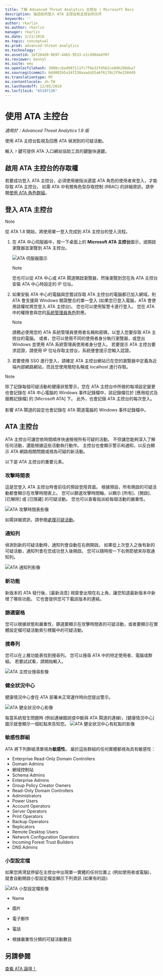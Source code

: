 ```yaml
---
title: 了解 Advanced Threat Analytics 主控台 | Microsoft Docs
description: 描述如何登入 ATA 主控台和主控台的元件
keywords: ''
author: rkarlin
ms.author: rkarlin
manager: rkarlin
ms.date: 3/21/2018
ms.topic: conceptual
ms.prod: advanced-threat-analytics
ms.technology: ''
ms.assetid: 1bf264d9-9697-44b5-9533-e1c498da4f07
ms.reviewer: bennyl
ms.suite: ems
ms.openlocfilehash: 3908cc6ad907111fc7f6e32fd562ce0d6298dea7
ms.sourcegitcommit: 6dd002b5a34f230aaada55a6f6178c2f9e1584d9
ms.translationtype: MT
ms.contentlocale: zh-TW
ms.lasthandoff: 12/05/2019
ms.locfileid: "65197136"
---
```

# <a name="working-with-the-ata-console"></a>使用 ATA 主控台


*適用於：Advanced Threat Analytics 1.9 版*

使用 ATA 主控台監視及回應 ATA 偵測到的可疑活動。

輸入 `?` 鍵可提供 ATA 入口網站協助工具的鍵盤快速鍵。 

## <a name="enabling-access-to-the-ata-console"></a>啟用 ATA 主控台的存取權
若要成功登入 ATA 主控台，必須使用被指派適當 ATA 角色的使用者來登入，才能存取 ATA 主控台。 如需 ATA 中有關角色型存取控制 (RBAC) 的詳細資訊，請參閱[使用 ATA 角色群組](ata-role-groups.md)。

## <a name="logging-into-the-ata-console"></a>登入 ATA 主控台

>[!NOTE]
 > 從 ATA 1.8 開始，將使用單一登入完成到 ATA 主控台的登入流程。

1. 在 ATA 中心伺服器中，按一下桌面上的 **Microsoft ATA 主控台**圖示，或開啟瀏覽器並瀏覽到 ATA 主控台。

    ![ATA 伺服器圖示](media/ata-server-icon.png)

   >[!NOTE]
   > 您也可以從 ATA 中心或 ATA 閘道開啟瀏覽器，然後瀏覽到您在為 ATA 主控台安裝 ATA 中心時設定的 IP 位址。    

2. 如果安裝 ATA 中心的電腦與您嘗試存取 ATA 主控台的電腦都已加入網域，則 ATA 會支援與 Windows 驗證整合的單一登入 (如果您已登入電腦，ATA 會使用該權杖將您登入 ATA 主控台)。 您也可以使用智慧卡進行登入。 您在 ATA 中的權限會與您的[系統管理員角色](ata-role-groups.md)對應。

   > [!NOTE]
   > 請務必使用您的 ATA 系統管理員使用者名稱和密碼，以登入您要存取 ATA 主控台的電腦。 或者，您可以使用不同的使用者身分執行瀏覽器，或登出 Windows 並使用 ATA 系統管理員使用者身分登入。 若要提示 ATA 主控台要求認證，請使用 IP 位址存取主控台，系統便會提示您輸入認證。

3. 若要使用 SSO 進行登入，請確定 ATA 主控台網站已在您的瀏覽器中定義為近端內部網路網站，而且您使用簡短名稱或 localhost 進行存取。

> [!NOTE]
> 除了記錄每個可疑活動和健康狀態警示，您在 ATA 主控台中所做的每項設定變更也會記錄在 ATA 中心電腦的 Windows 事件記錄檔中，該記錄檔位於 [應用程式及服務記錄檔] 的 [Microsoft ATA] 下。 此外，也會記錄 ATA 主控台的每次登入。<br></br>  影響 ATA 閘道的設定也會記錄在 ATA 閘道電腦的 Windows 事件記錄檔中。 



## <a name="the-ata-console"></a>ATA 主控台

ATA 主控台可讓您依時間順序快速檢視所有可疑的活動。 不但讓您能夠深入了解任何活動，還能根據這些活動執行動作。 主控台也會顯示警示和通知，以反白顯示 ATA 網路相關問題或視為可疑的新活動。

以下是 ATA 主控台的重要元素。


### <a name="attack-time-line"></a>攻擊時間表

這是您登入 ATA 主控台時會前往的預設登陸頁面。 根據預設，所有開啟的可疑活動都會顯示在攻擊時間表上。 您可以篩選攻擊時間軸，以顯示 [所有]、[開啟]、[已解除] 或 [已隱藏] 的可疑活動。 您也可以查看指派給每個活動的嚴重性。

![ATA 攻擊時間表影像](media/ATA-Suspicious-Activity-Timeline.jpg)

如需詳細資訊，請參閱[處理可疑活動](working-with-suspicious-activities.md)。

### <a name="notification-bar"></a>通知列

偵測到新的可疑活動時，通知列會自動在右側開啟。 如果從上次登入之後有新的可疑活動，通知列會在您成功登入後開啟。 您可以隨時按一下右側箭號來存取通知列。

![ATA 通知列影像](media/notification-bar-1.7.png)

### <a name="whats-new"></a>新功能

新版本的 ATA 發行後，[最新消息] 視窗會出現在右上角，讓您知道最新版本中新增了哪些功能。 它也會提供您可下載該版本的連結。

### <a name="filtering-panel"></a>篩選窗格

您可以根據狀態和嚴重性，篩選要顯示在攻擊時間表的可疑活動，或者要顯示在實體設定檔可疑活動索引標籤中的可疑活動。

### <a name="search-bar"></a>搜尋列

您可以在上層功能表找到搜尋列。 您可以搜尋 ATA 中的特定使用者、電腦或群組。 若要試試看，請開始輸入。

![ATA 主控台搜尋影像](media/ATA-console-search.png)

### <a name="health-center"></a>健全狀況中心

健康情況中心會在 ATA 部署未正常運作時向您提出警示。

![ATA 健全狀況中心影像](media/ATA-Health-Issue.jpg)

每當系統發生問題時 (例如連線錯誤或中斷與 ATA 閘道的連線)，[健康情況中心] 圖示就會顯示一個紅點來告知您。 ![ATA 健全狀況中心有紅點的影像](media/ATA-Health-Center-Alert-red-dot.png)

### <a name="sensitive-groups"></a>敏感性群組

ATA 將下列群組清單視為**敏感性**。 屬於這些群組的任何實體都視為具有敏感性：

- Enterprise Read-Only Domain Controllers 
- Domain Admins 
- 網域控制站 
- Schema Admins
- Enterprise Admins 
- Group Policy Creator Owners 
- Read-Only Domain Controllers 
- Administrators  
- Power Users  
- Account Operators  
- Server Operators   
- Print Operators
- Backup Operators
- Replicators 
- Remote Desktop Users 
- Network Configuration Operators 
- Incoming Forest Trust Builders 
- DNS Admins 


### <a name="mini-profile"></a>小型設定檔

如果您將滑鼠停留在主控台中出現單一實體的任何位置上 (例如使用者或電腦)，就會自動開啟小型設定檔並顯示下列資訊 (如果有的話):

![ATA 小型設定檔影像](media/ATA-mini-profile.jpg)

-   Name

-   圖片

-   電子郵件

-   電話

-   根據嚴重性分類的可疑活動數目



## <a name="see-also"></a>另請參閱
[查看 ATA 論壇！](https://social.technet.microsoft.com/Forums/security/home?forum=mata)
